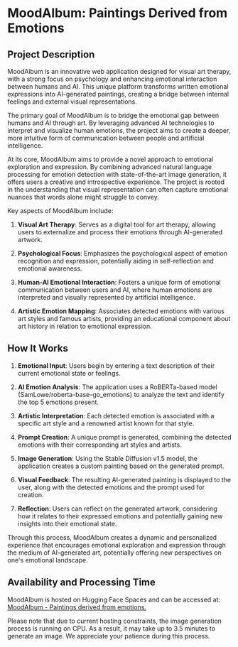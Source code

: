 # MoodAlbum: Paintings Derived from Emotions

## Project Description

MoodAlbum is an innovative web application designed for visual art therapy, with a strong focus on psychology and enhancing emotional interaction between humans and AI. This unique platform transforms written emotional expressions into AI-generated paintings, creating a bridge between internal feelings and external visual representations.

The primary goal of MoodAlbum is to bridge the emotional gap between humans and AI through art. By leveraging advanced AI technologies to interpret and visualize human emotions, the project aims to create a deeper, more intuitive form of communication between people and artificial intelligence.

At its core, MoodAlbum aims to provide a novel approach to emotional exploration and expression. By combining advanced natural language processing for emotion detection with state-of-the-art image generation, it offers users a creative and introspective experience. The project is rooted in the understanding that visual representation can often capture emotional nuances that words alone might struggle to convey.

Key aspects of MoodAlbum include:

1. **Visual Art Therapy**: Serves as a digital tool for art therapy, allowing users to externalize and process their emotions through AI-generated artwork.

2. **Psychological Focus**: Emphasizes the psychological aspect of emotion recognition and expression, potentially aiding in self-reflection and emotional awareness.

3. **Human-AI Emotional Interaction**: Fosters a unique form of emotional communication between users and AI, where human emotions are interpreted and visually represented by artificial intelligence.

4. **Artistic Emotion Mapping**: Associates detected emotions with various art styles and famous artists, providing an educational component about art history in relation to emotional expression.

## How It Works

1. **Emotional Input**: Users begin by entering a text description of their current emotional state or feelings.

2. **AI Emotion Analysis**: The application uses a RoBERTa-based model (SamLowe/roberta-base-go_emotions) to analyze the text and identify the top 5 emotions present.

3. **Artistic Interpretation**: Each detected emotion is associated with a specific art style and a renowned artist known for that style.

4. **Prompt Creation**: A unique prompt is generated, combining the detected emotions with their corresponding art styles and artists.

5. **Image Generation**: Using the Stable Diffusion v1.5 model, the application creates a custom painting based on the generated prompt.

6. **Visual Feedback**: The resulting AI-generated painting is displayed to the user, along with the detected emotions and the prompt used for creation.

7. **Reflection**: Users can reflect on the generated artwork, considering how it relates to their expressed emotions and potentially gaining new insights into their emotional state.

Through this process, MoodAlbum creates a dynamic and personalized experience that encourages emotional exploration and expression through the medium of AI-generated art, potentially offering new perspectives on one's emotional landscape.

## Availability and Processing Time

MoodAlbum is hosted on Hugging Face Spaces and can be accessed at: [MoodAlbum - Paintings derived from emotions.](https://huggingface.co/spaces/DingoBeast/MoodAlbum)

Please note that due to current hosting constraints, the image generation process is running on CPU. As a result, it may take up to 3.5 minutes to generate an image. We appreciate your patience during this process.

